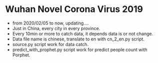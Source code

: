 # Wuhan Novel Corona Virus 2019

- from 2020/02/05 to now, updating....
- Just in China, every city in every province.
- Every 10min or more to catch data, it depends data is or not change.
- Data file name is chinese, translate to en with cn_2_en.py script.
- source.py script work for data catch.
- predict_with_prophet.py script work for predict people count with Porphet.

